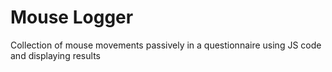 # Mouse Logger
Collection of mouse movements passively in a questionnaire using JS code and displaying results

